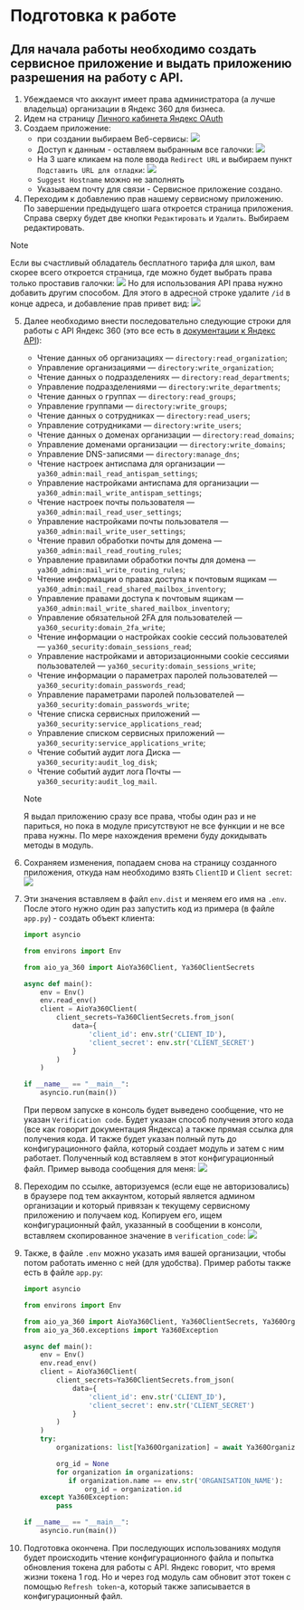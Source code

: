 # Подготовка к работе

## Для начала работы необходимо создать сервисное приложение и выдать приложению разрешения на работу с API.
1. Убеждаемся что аккаунт имеет права администратора (а лучше владельца) организации в Яндекс 360 для бизнеса.
2. Идем на страницу [Личного кабинета Яндекс OAuth](https://oauth.yandex.ru/)
3. Создаем приложение:
   - при создании выбираем Веб-сервисы:
          ![](./img/1.jpeg)
   - Доступ к данным - оставляем выбранным все галочки:
     ![](./img/2.jpeg)
   - На 3 шаге кликаем на поле ввода `Redirect URL` и выбираем пункт `Подставить URL для отладки`:
   ![](./img/3.jpeg)
   - `Suggest Hostname` можно не заполнять
   - Указываем почту для связи - Сервисное приложение создано.
4. Переходим к добавлению прав нашему сервисному приложению. По завершении предыдущего шага откроется страница приложения. Справа сверху будет две кнопки `Редактировать` и `Удалить`. Выбираем редактировать. 
> [!NOTE]
> Если вы счастливый обладатель бесплатного тарифа для школ, вам скорее всего откроется страница, где можно будет выбрать права только проставив галочки:
> ![](./img/4.jpeg)
> Но для использования API права нужно добавить другим способом. Для этого в адресной строке удалите `/id` в конце адреса, и добавление прав привет вид:
> ![](./img/5.jpeg)
    
5. Далее необходимо внести последовательно следующие строки для работы с API Яндекс 360 (это все есть в [документации к Яндекс API](https://yandex.ru/dev/api360/doc/ru/access)):
   - Чтение данных об организациях — `directory:read_organization`;
   - Управление организациями — `directory:write_organization`;
   - Чтение данных о подразделениях — `directory:read_departments`;
   - Управление подразделениями — `directory:write_departments`;
   - Чтение данных о группах — `directory:read_groups`;
   - Управление группами — `directory:write_groups`;
   - Чтение данных о сотрудниках — `directory:read_users`;
   - Управление сотрудниками — `directory:write_users`;
   - Чтение данных о доменах организации — `directory:read_domains`;
   - Управление доменами организации — `directory:write_domains`;
   - Управление DNS-записями — `directory:manage_dns`;
   - Чтение настроек антиспама для организации — `ya360_admin:mail_read_antispam_settings`;
   - Управление настройками антиспама для организации — `ya360_admin:mail_write_antispam_settings`;
   - Чтение настроек почты пользователя — `ya360_admin:mail_read_user_settings`;
   - Управление настройками почты пользователя — `ya360_admin:mail_write_user_settings`;
   - Чтение правил обработки почты для домена — `ya360_admin:mail_read_routing_rules`;
   - Управление правилами обработки почты для домена — `ya360_admin:mail_write_routing_rules`;
   - Чтение информации о правах доступа к почтовым ящикам — `ya360_admin:mail_read_shared_mailbox_inventory`;
   - Управление правами доступа к почтовым ящикам — `ya360_admin:mail_write_shared_mailbox_inventory`;
   - Управление обязательной 2FA для пользователей — `ya360_security:domain_2fa_write`;
   - Чтение информации о настройках cookie сессий пользователей — `ya360_security:domain_sessions_read`;
   - Управление настройками и авторизационными cookie сессиями пользователей — `ya360_security:domain_sessions_write`;
   - Чтение информации о параметрах паролей пользователей — `ya360_security:domain_passwords_read`;
   - Управление параметрами паролей пользователей — `ya360_security:domain_passwords_write`;
   - Чтение списка сервисных приложений — `ya360_security:service_applications_read`;
   - Управление списком сервисных приложений — `ya360_security:service_applications_write`;
   - Чтение событий аудит лога Диска — `ya360_security:audit_log_disk`;
   - Чтение событий аудит лога Почты — `ya360_security:audit_log_mail`.
    > [!NOTE]
    > Я выдал приложению сразу все права, чтобы один раз и не париться, но пока в модуле присутствуют не все функции и не все права нужны. По мере нахождения времени буду докидывать методы в модуль.
   
6. Сохраняем изменения, попадаем снова на страницу созданного приложения, откуда нам необходимо взять `ClientID` и `Client secret`:
    ![](./img/6.jpeg)
7. Эти значения вставляем в файл `env.dist` и меняем его имя на `.env`. После этого нужно один раз запустить код из примера (в файле `app.py`) - создать объект клиента: 
   ```python
   import asyncio
   
   from environs import Env
   
   from aio_ya_360 import AioYa360Client, Ya360ClientSecrets
   
   async def main():
       env = Env()
       env.read_env()
       client = AioYa360Client(
           client_secrets=Ya360ClientSecrets.from_json(
               data={
                   'client_id': env.str('CLIENT_ID'),
                   'client_secret': env.str('CLIENT_SECRET')
               }
           )
       )
   
   if __name__ == "__main__":
       asyncio.run(main())
   ```
   При первом запуске в консоль будет выведено сообщение, что не указан `Verification code`. Будет указан способ получения этого кода (все как говорит документация Яндекса) а также прямая ссылка для получения кода.
   И также будет указан полный путь до конфигурационного файла, который создает модуль и затем с ним работает. Полученный код вставляем в этот конфигурационный файл.
   Пример вывода сообщения для меня:
   ![](./img/7.jpeg)
8. Переходим по ссылке, авторизуемся (если еще не авторизовались) в браузере под тем аккаунтом, который является админом организации и который привязан к текущему сервисному приложению и получаем код. Копируем его, ищем конфигурационный файл, указанный в сообщении в консоли, вставляем скопированное значение в `verification_code`:
   ![](./img/8.png)
9. Также, в файле `.env` можно указать имя вашей организации, чтобы потом работать именно с ней (для удобства). Пример работы также есть в файле `app.py`:
   ```python
   import asyncio

   from environs import Env

   from aio_ya_360 import AioYa360Client, Ya360ClientSecrets, Ya360Organization
   from aio_ya_360.exceptions import Ya360Exception
   
   async def main():
       env = Env()
       env.read_env()
       client = AioYa360Client(
           client_secrets=Ya360ClientSecrets.from_json(
               data={
                   'client_id': env.str('CLIENT_ID'),
                   'client_secret': env.str('CLIENT_SECRET')
               }
           )
       )
       try:
           organizations: list[Ya360Organization] = await Ya360Organization.from_api(client=client)

           org_id = None
           for organization in organizations:
              if organization.name == env.str('ORGANISATION_NAME'):
                  org_id = organization.id
       except Ya360Exception:
           pass

   if __name__ == "__main__":
       asyncio.run(main())
   ```
   
10. Подготовка окончена. При последующих использованиях модуля будет происходить чтение конфигурационного файла и попытка обновления токена для работы с API. Яндекс говорит, что время жизни токена 1 год. Но и через год модуль сам обновит этот токен с помощью `Refresh token`-а, который также записывается в конфигурационный файл.